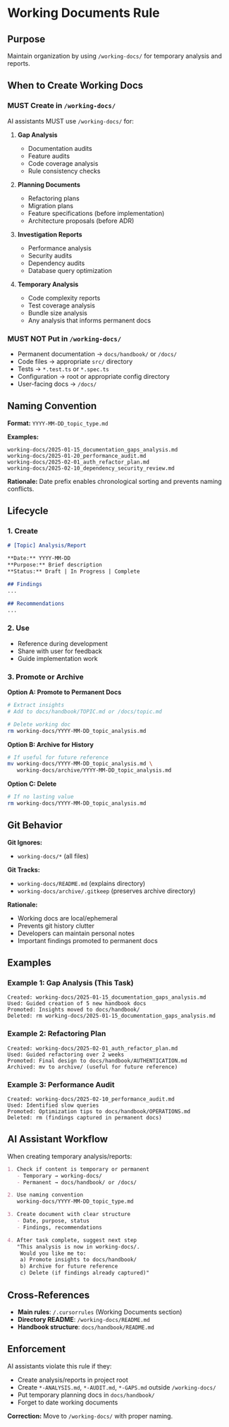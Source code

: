 # Working Documents Rule

## Purpose
Maintain organization by using `/working-docs/` for temporary analysis and reports.

## When to Create Working Docs

### MUST Create in `/working-docs/`
AI assistants MUST use `/working-docs/` for:

1. **Gap Analysis**
   - Documentation audits
   - Feature audits
   - Code coverage analysis
   - Rule consistency checks

2. **Planning Documents**
   - Refactoring plans
   - Migration plans
   - Feature specifications (before implementation)
   - Architecture proposals (before ADR)

3. **Investigation Reports**
   - Performance analysis
   - Security audits
   - Dependency audits
   - Database query optimization

4. **Temporary Analysis**
   - Code complexity reports
   - Test coverage analysis
   - Bundle size analysis
   - Any analysis that informs permanent docs

### MUST NOT Put in `/working-docs/`
- Permanent documentation → `docs/handbook/` or `/docs/`
- Code files → appropriate `src/` directory
- Tests → `*.test.ts` or `*.spec.ts`
- Configuration → root or appropriate config directory
- User-facing docs → `/docs/`

## Naming Convention

**Format:** `YYYY-MM-DD_topic_type.md`

**Examples:**
```
working-docs/2025-01-15_documentation_gaps_analysis.md
working-docs/2025-01-20_performance_audit.md
working-docs/2025-02-01_auth_refactor_plan.md
working-docs/2025-02-10_dependency_security_review.md
```

**Rationale:** Date prefix enables chronological sorting and prevents naming conflicts.

## Lifecycle

### 1. Create
```markdown
# [Topic] Analysis/Report

**Date:** YYYY-MM-DD
**Purpose:** Brief description
**Status:** Draft | In Progress | Complete

## Findings
...

## Recommendations
...
```

### 2. Use
- Reference during development
- Share with user for feedback
- Guide implementation work

### 3. Promote or Archive

**Option A: Promote to Permanent Docs**
```bash
# Extract insights
# Add to docs/handbook/TOPIC.md or /docs/topic.md

# Delete working doc
rm working-docs/YYYY-MM-DD_topic_analysis.md
```

**Option B: Archive for History**
```bash
# If useful for future reference
mv working-docs/YYYY-MM-DD_topic_analysis.md \
   working-docs/archive/YYYY-MM-DD_topic_analysis.md
```

**Option C: Delete**
```bash
# If no lasting value
rm working-docs/YYYY-MM-DD_topic_analysis.md
```

## Git Behavior

**Git Ignores:**
- `working-docs/*` (all files)

**Git Tracks:**
- `working-docs/README.md` (explains directory)
- `working-docs/archive/.gitkeep` (preserves archive directory)

**Rationale:**
- Working docs are local/ephemeral
- Prevents git history clutter
- Developers can maintain personal notes
- Important findings promoted to permanent docs

## Examples

### Example 1: Gap Analysis (This Task)
```
Created: working-docs/2025-01-15_documentation_gaps_analysis.md
Used: Guided creation of 5 new handbook docs
Promoted: Insights moved to docs/handbook/
Deleted: rm working-docs/2025-01-15_documentation_gaps_analysis.md
```

### Example 2: Refactoring Plan
```
Created: working-docs/2025-02-01_auth_refactor_plan.md
Used: Guided refactoring over 2 weeks
Promoted: Final design to docs/handbook/AUTHENTICATION.md
Archived: mv to archive/ (useful for future reference)
```

### Example 3: Performance Audit
```
Created: working-docs/2025-02-10_performance_audit.md
Used: Identified slow queries
Promoted: Optimization tips to docs/handbook/OPERATIONS.md
Deleted: rm (findings captured in permanent docs)
```

## AI Assistant Workflow

When creating temporary analysis/reports:

```markdown
1. Check if content is temporary or permanent
   - Temporary → working-docs/
   - Permanent → docs/handbook/ or /docs/

2. Use naming convention
   working-docs/YYYY-MM-DD_topic_type.md

3. Create document with clear structure
   - Date, purpose, status
   - Findings, recommendations

4. After task complete, suggest next step
   "This analysis is now in working-docs/. 
    Would you like me to:
    a) Promote insights to docs/handbook/
    b) Archive for future reference
    c) Delete (if findings already captured)"
```

## Cross-References

- **Main rules**: `/.cursorrules` (Working Documents section)
- **Directory README**: `/working-docs/README.md`
- **Handbook structure**: `docs/handbook/README.md`

## Enforcement

AI assistants violate this rule if they:
- Create analysis/reports in project root
- Create `*-ANALYSIS.md`, `*-AUDIT.md`, `*-GAPS.md` outside `/working-docs/`
- Put temporary planning docs in `docs/handbook/`
- Forget to date working documents

**Correction:** Move to `/working-docs/` with proper naming.

